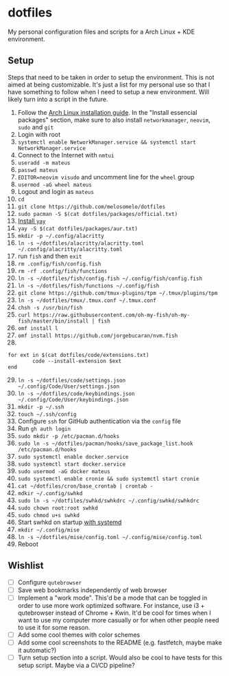 # dotfiles

My personal configuration files and scripts for a Arch Linux + KDE environment.

## Setup

Steps that need to be taken in order to setup the environment. This is not aimed at being
customizable. It's just a list for my personal use so that I have something to follow when I need to
setup a new environment. Will likely turn into a script in the future.

1. Follow the [Arch Linux installation guide](https://wiki.archlinux.org/title/Installation_guide).
   In the "Install essencial packages" section, make sure to also install `networkmanager`,
   `neovim`, `sudo` and `git`
2. Login with root
3. `systemctl enable NetworkManager.service && systemctl start NetworkManager.service`
4. Connect to the Internet with `nmtui`
5. `useradd -m mateus`
6. `passwd mateus`
7. `EDITOR=neovim visudo` and uncomment line for the `wheel` group
8. `usermod -aG wheel mateus`
9. Logout and login as `mateus`
10. `cd`
11. `git clone https://github.com/melosomelo/dotfiles`
12. `sudo pacman -S $(cat dotfiles/packages/official.txt)`
13. [Install `yay`](https://github.com/Jguer/yay?tab=readme-ov-file#installation)
14. `yay -S $(cat dotfiles/packages/aur.txt)`
15. `mkdir -p ~/.config/alacritty`
16. `ln -s ~/dotfiles/alacritty/alacritty.toml ~/.config/alacritty/alacritty.toml`
17. run `fish` and then `exit`
18. `rm .config/fish/config.fish`
19. `rm -rf .config/fish/functions`
20. `ln -s ~/dotfiles/fish/config.fish ~/.config/fish/config.fish`
21. `ln -s ~/dotfiles/fish/functions ~/.config/fish`
22. `git clone https://github.com/tmux-plugins/tpm ~/.tmux/plugins/tpm`
23. `ln -s ~/dotfiles/tmux/.tmux.conf ~/.tmux.conf`
24. `chsh -s /usr/bin/fish`
25. `curl https://raw.githubusercontent.com/oh-my-fish/oh-my-fish/master/bin/install | fish`
26. `omf install l`
27. `omf install https://github.com/jorgebucaran/nvm.fish`
28.

```
for ext in $(cat dotfiles/code/extensions.txt)
        code --install-extension $ext
end
```

29. `ln -s ~/dotfiles/code/settings.json ~/.config/Code/User/settings.json`
30. `ln -s ~/dotfiles/code/keybindings.json ~/.config/Code/User/keybindings.json`
31. `mkdir -p ~/.ssh`
32. `touch ~/.ssh/config`
33. Configure `ssh` for GitHub authentication via the `config` file
34. Run `gh auth login`
35. `sudo mkdir -p /etc/pacman.d/hooks`
36. `sudo ln -s ~/dotfiles/pacman/hooks/save_package_list.hook /etc/pacman.d/hooks`
37. `sudo systemctl enable docker.service`
38. `sudo systemctl start docker.service`
39. `sudo usermod -aG docker mateus`
40. `sudo systemctl enable cronie && sudo systemctl start cronie`
41. `cat ~/dotfiles/cron/base_crontab | crontab -`
42. `mdkir ~/.config/swhkd`
43. `sudo ln -s ~/dotfiles/swhkd/swhkdrc ~/.config/swhkd/swhkdrc`
44. `sudo chown root:root swhkd`
45. `sudo chmod u+s swhkd`
46. Start swhkd on startup
    [with systemd](https://github.com/waycrate/swhkd/tree/main/contrib/init/systemd)
47. `mkdir ~/.config/mise`
48. `ln -s ~/dotfiles/mise/config.toml ~/.config/mise/config.toml`
49. Reboot

## Wishlist

- [ ] Configure `qutebrowser`
- [ ] Save web bookmarks independently of web browser
- [ ] Implement a "work mode". This'd be a mode that can be toggled in order to use more work
      optimized software. For instance, use i3 + qutebrowser instead of Chrome + Kwin. It'd be cool
      for times when I want to use my computer more casually or for when other people need to use it
      for some reason.
- [ ] Add some cool themes with color schemes
- [ ] Add some cool screenshots to the README (e.g. fastfetch, maybe make it automatic?)
- [ ] Turn setup section into a script. Would also be cool to have tests for this setup script.
      Maybe via a CI/CD pipeline?
